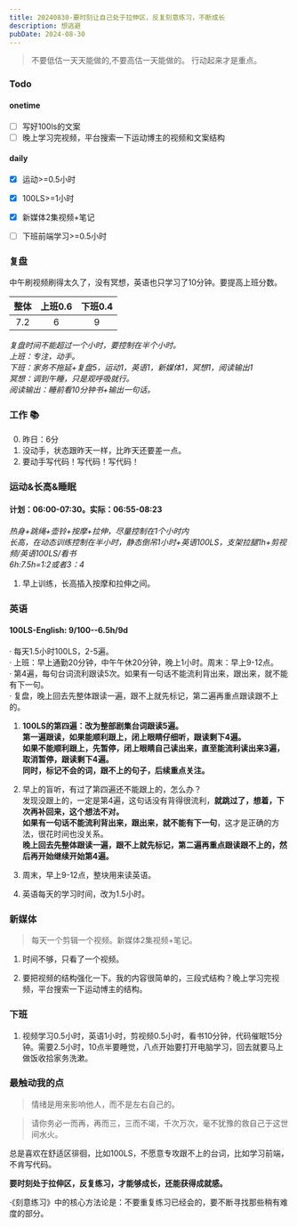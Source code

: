 ```yaml
---
title: 20240830-要时刻让自己处于拉伸区，反复刻意练习，不断成长
description: 想逃避
pubDate: 2024-08-30
---
```



>  不要低估一天天能做的,不要高估一天能做的。 行动起来才是重点。

### Todo
#### onetime
- [ ] 写好100ls的文案
- [ ] 晚上学习完视频，平台搜索一下运动博主的视频和文案结构
#### daily
- [x] 运动>=0.5小时
- [x] 100LS>=1小时
- [x] 新媒体2集视频+笔记
- [ ] 下班前端学习>=0.5小时


### 复盘

中午刷视频刷得太久了，没有冥想，英语也只学习了10分钟。要提高上班分数。  


| 整体    | 上班0.6 | 下班0.4  |
|:------:|:------: |:------:  |
| 7.2    | 6       | 9        |

*复盘时间不能超过一个小时，要控制在半个小时。*  
*上班：专注，动手。*  
*下班：家务不拖延+复盘5，运动1，英语1，新媒体1，冥想1，阅读输出1*   
*冥想：调到午睡，只是观呼吸就行。*   
*阅读输出：睡前看10分钟书+输出一句话。* 


### 工作 📚

0. 昨日：6分
1. 没动手，状态跟昨天一样，比昨天还要差一点。
2. 要动手写代码！写代码！写代码！


### 运动&长高&睡眠

#### 计划：06:00-07:30。实际：06:55-08:23
*热身+跳绳+壶铃+按摩+拉伸，尽量控制在1个小时内*  
*长高，在动态训练控制在半小时，静态倒吊1小时+英语100LS，支架拉腿1h+剪视频/英语100LS/看书*  
*6h:7.5h=1:2或者3：4*

1. 早上训练，长高插入按摩和拉伸之间。


### 英语

#### 100LS-English: 9/100--6.5h/9d

· 每天1.5小时100LS，2-5遍。  
· 上班：早上通勤20分钟，中午午休20分钟，晚上1小时。周末：早上9-12点。  
· 第4遍，每句台词流利跟读5次。如果有一句话不能流利背出来，跟出来，就不能有下一句。  
· 复盘，晚上回去先整体跟读一遍，跟不上就先标记，第二遍再重点跟读跟不上的。  

1. **100LS的第四遍：改为整部剧集台词跟读5遍。**  
**第一遍跟读，如果能顺利跟上，闭上眼睛仔细听，跟读剩下4遍。**  
**如果不能顺利跟上，先暂停，闭上眼睛自己读出来，直至能流利读出来3遍，取消暂停，跟读剩下4遍。**  
**同时，标记不会的词，跟不上的句子，后续重点关注。**    

2. 早上的盲听，有过了第四遍还不能跟上的，怎么办？  
发现没跟上的，一定是第4遍，这句话没有背得很流利，**就跳过了，想着，下次再补回来，这个想法不对。**  
**如果有一句话不能流利背出来，跟出来，就不能有下一句**，这才是正确的方法，很花时间也没关系。  
**晚上回去先整体跟读一遍，跟不上就先标记，第二遍再重点跟读跟不上的，然后再开始继续开始第4遍。**  

3. 周末，早上9-12点，整块用来读英语。

4. 英语每天的学习时间，改为1.5小时。
    

### 新媒体

> 每天一个剪辑一个视频。新媒体2集视频+笔记。

1. 时间不够，只看了一个视频。

2. 要把视频的结构强化一下。我的内容很简单的，三段式结构？晚上学习完视频，平台搜索一下运动博主的结构。


### 下班

1. 视频学习0.5小时，英语1小时，剪视频0.5小时，看书10分钟，代码催眠15分钟。需要2.5小时，10点半要睡觉，八点开始要打开电脑学习，回去就要马上做饭收拾家务洗漱。


###  最触动我的点

> 情绪是用来影响他人，而不是左右自己的。

> 请你务必一而再，再而三，三而不竭，千次万次，毫不犹豫的救自己于这世间水火。


总是喜欢在舒适区徘徊，比如100LS，不愿意专攻跟不上的台词，比如学习前端，不肯写代码。

**要时刻处于拉伸区，反复练习，才能够成长，还能获得成就感。**

·《刻意练习》中的核心方法论是：不要重复练习已经会的，要不断寻找那些稍有难度的部分。












